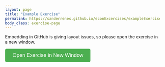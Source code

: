 ```yaml
---
layout: page
title: "Example Exercise"
permalink: https://sanderrenes.github.io/econExcercises/exampleExercise
body_class: exercise-page
---
```

Embedding in GitHub is giving layout issues, so please open the exercise in a new window. 

<button id="open-exercise" style="padding: 12px 24px; font-size: 1.2em; background-color: #4CAF50; color: white; border: none; border-radius: 5px; cursor: pointer;">
  Open Exercise in New Window
</button>

<script>
document.getElementById("open-exercise").onclick = function() {
  const exerciseUrl = "https://embed.grasple.com/exercises/fb6f746a-60e0-40a2-8aee-ab1d82ae2c25?id=95769";
  const win = window.open("", "_blank", "noopener,noreferrer,width=1200,height=800");
  if (win) {
    win.document.write(`
      <!DOCTYPE html>
      <html>
      <head>
      <title>Grasple Exercise</title>
      <style>
            html, body {
              height: 100%;
              margin: 0;
              padding: 0;
              overflow: hidden;
              background: #f4f4f4;
            }
            iframe {
              width: 100vw;
              height: 100vh;
              border: none;
              display: block;
              background: #fff;
            }
      </style></head><body><iframe src="${exerciseUrl}" allow="clipboard-read; clipboard-write" title="Grasple Exercise" ></iframe></body></html>
  `);
  win.document.close();
  }
};
</script>
